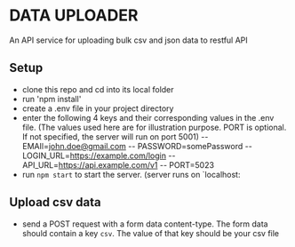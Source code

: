 # DATA UPLOADER
An API service for uploading bulk csv and json data to restful API

## Setup
- clone this repo and cd into its local folder
- run 'npm install'
- create a .env file in your project directory
- enter the following 4 keys and their corresponding values in the .env file. (The values used here are for illustration purpose. PORT is optional. If not specified, the server will run on port 5001)
-- EMAIl=john.doe@gmail.com
-- PASSWORD=somePassword
-- LOGIN_URL=https://example.com/login
-- API_URL=https://api.example.com/v1
-- PORT=5023
- run `npm start` to start the server. (server runs on `localhost:

## Upload csv data
- send a POST request with a form data content-type. The form data should contain a key `csv`. The value of that key should be your csv file
